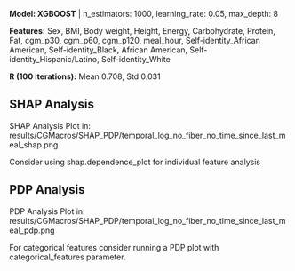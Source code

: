 

**Model: XGBOOST** | n_estimators: 1000, learning_rate: 0.05, max_depth: 8

**Features:** Sex, BMI, Body weight, Height, Energy, Carbohydrate, Protein, Fat, cgm_p30, cgm_p60, cgm_p120, meal_hour, Self-identity_African American, Self-identity_Black, African American, Self-identity_Hispanic/Latino, Self-identity_White

**R (100 iterations):** Mean 0.708, Std 0.031
## SHAP Analysis ##

SHAP Analysis Plot in: results/CGMacros/SHAP_PDP/temporal_log_no_fiber_no_time_since_last_meal_shap.png

Consider using shap.dependence_plot for individual feature analysis
## PDP Analysis ##

PDP Analysis Plot in: results/CGMacros/SHAP_PDP/temporal_log_no_fiber_no_time_since_last_meal_pdp.png

For categorical features consider running a PDP plot with categorical_features parameter.